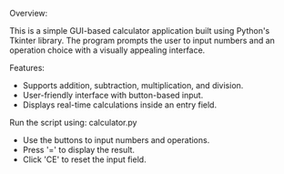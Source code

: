Overview:

This is a simple GUI-based calculator application built using Python's Tkinter library. The program prompts the user to input numbers and an operation choice with a visually appealing interface.

Features:
- Supports addition, subtraction, multiplication, and division.
- User-friendly interface with button-based input.
- Displays real-time calculations inside an entry field.

Run the script using:  calculator.py
- Use the buttons to input numbers and operations.
- Press '=' to display the result.
- Click 'CE' to reset the input field.
